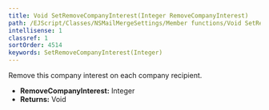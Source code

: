 ```yaml
---
title: Void SetRemoveCompanyInterest(Integer RemoveCompanyInterest)
path: /EJScript/Classes/NSMailMergeSettings/Member functions/Void SetRemoveCompanyInterest(Integer p_0)
intellisense: 1
classref: 1
sortOrder: 4514
keywords: SetRemoveCompanyInterest(Integer)
---
```



Remove this company interest on each company recipient.



* **RemoveCompanyInterest:** Integer
* **Returns:** Void


